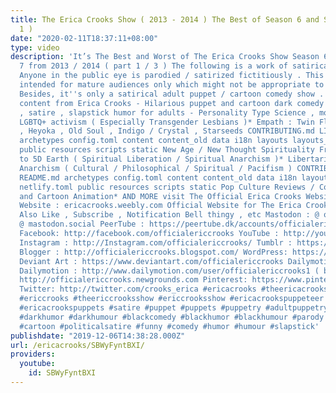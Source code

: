 ```yaml
---
title: The Erica Crooks Show ( 2013 - 2014 ) The Best of Season 6 and Season 7 ( part
  1 )
date: "2020-02-11T18:37:11+08:00"
type: video
description: 'It’s The Best and Worst of The Erica Crooks Show Season 6 and Season
  7 from 2013 / 2014 ( part 1 / 3 ) The following is a work of satirical fiction .
  Anyone in the public eye is parodied / satirized fictitiously . This program is
  intended for mature audiences only which might not be appropriate to sensitive viewers.
  Besides, it''s only a satirical adult puppet / cartoon comedy show . And for more
  content from Erica Crooks - Hilarious puppet and cartoon dark comedy , parodies
  , satire , slapstick humor for adults - Personality Type Science , mostly INFP*
  LGBTQ+ activism ( Especially Transgender Lesbians )* Empath : Twin Flames , Lightworker
  , Heyoka , Old Soul , Indigo / Crystal , Starseeds CONTRIBUTING.md LICENSE README.md
  archetypes config.toml content content_old data i18n layouts layouts_old netlify.toml
  public resources scripts static New Age / New Thought Spirituality From Law of Attraction
  to 5D Earth ( Spiritual Liberation / Spiritual Anarchism )* Libertarian Socialist
  Anarchism ( Cultural / Philosophical / Spiritual / Pacifism ) CONTRIBUTING.md LICENSE
  README.md archetypes config.toml content content_old data i18n layouts layouts_old
  netlify.toml public resources scripts static Pop Culture Reviews / Comic Con / Puppets
  and Cartoon Animation* AND MORE visit The Official Erica Crooks Websites : Personal
  Website : ericacrooks.weebly.com Official Website for The Erica Crooks Show : officialericcrooks.weebly.com
  Also Like , Subscribe , Notification Bell thingy , etc Mastodon : @ officialericcrooks
  @ mastodon.social PeerTube : https://peertube.dk/accounts/officialericcrooks/video-channels
  Facebook: http://facebook.com/officialericcrooks YouTube : http://youtube.com/user/officialericcrooks
  Instagram : http://Instagram.com/officialericcrooks/ Tumblr : https://officialericcrooks.tumblr.com/
  Blogger : http://officialericcrooks.blogspot.com/ WordPress: https://officialericcrooks.wordpress.com
  Deviant Art : https://www.deviantart.com/officialericcrooks Dailymotion : http://www.dailymotion.com/user/officialericcrooks
  Dailymotion : http://www.dailymotion.com/user/officialericcrooks1 ( backup ) Newgrounds:
  http://officialericcrooks.newgrounds.com Pinterest: https://www.pinterest.com/officialec1/
  Twitter: http://twitter.com/crooks_erica #ericacrooks #theericacrooksshow #ericacrooksshow
  #ericcrooks #theericcrooksshow #ericcrooksshow #ericacrookspuppeteer #ericacrookspuppet
  #ericacrookspuppets #satire #puppet #puppets #puppetry #adultpuppetry #darkcomedy
  #darkhumor #darkhumour #blackcomedy #blackhumor #blackhumour #parody #parodies #cartoons
  #cartoon #politicalsatire #funny #comedy #humor #humour #slapstick'
publishdate: "2019-12-06T14:38:28.000Z"
url: /ericacrooks/SBWyFyntBXI/
providers:
  youtube:
    id: SBWyFyntBXI
---
```

